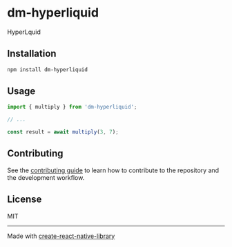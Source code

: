 # dm-hyperliquid

HyperLquid

## Installation

```sh
npm install dm-hyperliquid
```

## Usage


```js
import { multiply } from 'dm-hyperliquid';

// ...

const result = await multiply(3, 7);
```


## Contributing

See the [contributing guide](CONTRIBUTING.md) to learn how to contribute to the repository and the development workflow.

## License

MIT

---

Made with [create-react-native-library](https://github.com/callstack/react-native-builder-bob)
